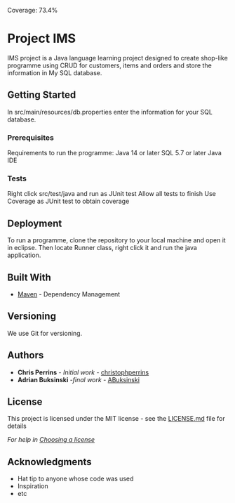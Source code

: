 Coverage: 73.4%
# Project IMS

IMS project is a Java language learning project designed to create shop-like programme using CRUD for customers, items and orders and store the information in My SQL database.

## Getting Started
In src/main/resources/db.properties enter the information for your SQL database.

### Prerequisites
Requirements to run the programme:
Java 14 or later
SQL 5.7 or later
Java IDE

###  Tests 
Right click src/test/java and run as JUnit test
Allow all  tests to finish
Use Coverage as JUnit test to obtain coverage

## Deployment

To run a programme, clone the repository to  your local machine and open it in eclipse. Then locate Runner class, right click it and run the java application.

## Built With

* [Maven](https://maven.apache.org/) - Dependency Management

## Versioning

We use Git for versioning.

## Authors

* **Chris Perrins** - *Initial work* - [christophperrins](https://github.com/christophperrins)
* **Adrian Buksinski** -*final work* - [ABuksinski](https://github.com/ABuksinski)

## License

This project is licensed under the MIT license - see the [LICENSE.md](LICENSE.md) file for details 

*For help in [Choosing a license](https://choosealicense.com/)*

## Acknowledgments

* Hat tip to anyone whose code was used
* Inspiration
* etc
